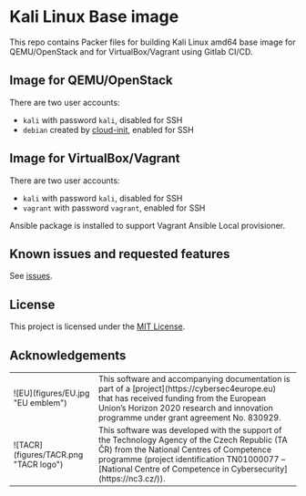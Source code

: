 # Kali Linux Base image

This repo contains Packer files for building Kali Linux amd64 base image for QEMU/OpenStack and for VirtualBox/Vagrant using Gitlab CI/CD.

## Image for QEMU/OpenStack

There are two user accounts:

*  `kali` with password `kali`, disabled for SSH
*  `debian` created by [cloud-init](https://cloudinit.readthedocs.io/en/latest/), enabled for SSH

## Image for VirtualBox/Vagrant

There are two user accounts:

*  `kali` with password `kali`, disabled for SSH
*  `vagrant` with password `vagrant`, enabled for SSH

Ansible package is installed to support Vagrant Ansible Local provisioner.

## Known issues and requested features

See [issues](https://gitlab.ics.muni.cz/muni-kypo-images/kali/-/issues).

## License

This project is licensed under the [MIT License](LICENSE).

## Acknowledgements

<table>
  <tr>
    <td>![EU](figures/EU.jpg "EU emblem")</td>
    <td>
This software and accompanying documentation is part of a [project](https://cybersec4europe.eu) that has received funding from the European Union’s Horizon 2020 research and innovation programme under grant agreement No. 830929.
</td>
  </tr>
  <tr>
      <td>![TACR](figures/TACR.png "TACR logo")</td>
      <td>This software was developed with the support of the Technology Agency of the Czech Republic (TA ČR) from the National Centres of Competence programme (project identification TN01000077 – [National Centre of Competence in Cybersecurity](https://nc3.cz/)). 
      </td>
  </tr>
 </table>

